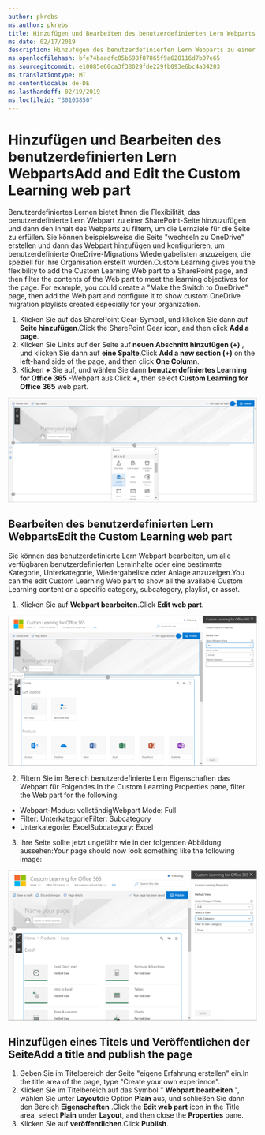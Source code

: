 ```yaml
---
author: pkrebs
ms.author: pkrebs
title: Hinzufügen und Bearbeiten des benutzerdefinierten Lern Webparts
ms.date: 02/17/2019
description: Hinzufügen des benutzerdefinierten Lern Webparts zu einer SharePoint-Seite
ms.openlocfilehash: bfe74baadfc05b698f87865f9a628116d7b07e65
ms.sourcegitcommit: e10085e60ca3f38029fde229fb093e6bc4a34203
ms.translationtype: MT
ms.contentlocale: de-DE
ms.lasthandoff: 02/19/2019
ms.locfileid: "30103850"
---
```

# <a name="add-and-edit-the-custom-learning-web-part"></a><span data-ttu-id="12ddc-103">Hinzufügen und Bearbeiten des benutzerdefinierten Lern Webparts</span><span class="sxs-lookup"><span data-stu-id="12ddc-103">Add and Edit the Custom Learning web part</span></span>

<span data-ttu-id="12ddc-p101">Benutzerdefiniertes Lernen bietet Ihnen die Flexibilität, das benutzerdefinierte Lern Webpart zu einer SharePoint-Seite hinzuzufügen und dann den Inhalt des Webparts zu filtern, um die Lernziele für die Seite zu erfüllen. Sie können beispielsweise die Seite "wechseln zu OneDrive" erstellen und dann das Webpart hinzufügen und konfigurieren, um benutzerdefinierte OneDrive-Migrations Wiedergabelisten anzuzeigen, die speziell für Ihre Organisation erstellt wurden.</span><span class="sxs-lookup"><span data-stu-id="12ddc-p101">Custom Learning gives you the flexibility to add the Custom Learning Web part to a SharePoint page, and then filter the contents of the Web part to meet the learning objectives for the page. For example, you could create a "Make the Switch to OneDrive" page, then add the Web part and configure it to show custom OneDrive migration playlists created especially for your organization.</span></span>

1.  <span data-ttu-id="12ddc-106">Klicken Sie auf das SharePoint Gear-Symbol, und klicken Sie dann auf **Seite hinzufügen**.</span><span class="sxs-lookup"><span data-stu-id="12ddc-106">Click the SharePoint Gear icon, and then click **Add a page**.</span></span>
2.  <span data-ttu-id="12ddc-107">Klicken Sie Links auf der Seite auf **neuen Abschnitt hinzufügen (+)** , und klicken Sie dann auf **eine Spalte**.</span><span class="sxs-lookup"><span data-stu-id="12ddc-107">Click **Add a new section (+)** on the left-hand side of the page, and then click **One Column**.</span></span>
3.  <span data-ttu-id="12ddc-108">Klicken **+** Sie auf, und wählen Sie dann **benutzerdefiniertes Learning for Office 365** -Webpart aus.</span><span class="sxs-lookup"><span data-stu-id="12ddc-108">Click **+**, then select **Custom Learning for Office 365** web part.</span></span> 

![CG-webpartadd. png](media/cg-webpartadd.png)

## <a name="edit-the-custom-learning-web-part"></a><span data-ttu-id="12ddc-110">Bearbeiten des benutzerdefinierten Lern Webparts</span><span class="sxs-lookup"><span data-stu-id="12ddc-110">Edit the Custom Learning web part</span></span>
<span data-ttu-id="12ddc-111">Sie können das benutzerdefinierte Lern Webpart bearbeiten, um alle verfügbaren benutzerdefinierten Lerninhalte oder eine bestimmte Kategorie, Unterkategorie, Wiedergabeliste oder Anlage anzuzeigen.</span><span class="sxs-lookup"><span data-stu-id="12ddc-111">You can the edit Custom Learning Web part to show all the available Custom Learning content or a specific category, subcategory, playlist, or asset.</span></span> 

1.  <span data-ttu-id="12ddc-112">Klicken Sie auf **Webpart bearbeiten**.</span><span class="sxs-lookup"><span data-stu-id="12ddc-112">Click **Edit web part**.</span></span>

![CG-webpartedit. png](media/cg-webpartedit.png)

2. <span data-ttu-id="12ddc-114">Filtern Sie im Bereich benutzerdefinierte Lern Eigenschaften das Webpart für Folgendes.</span><span class="sxs-lookup"><span data-stu-id="12ddc-114">In the Custom Learning Properties pane, filter the Web part for the following.</span></span> 

- <span data-ttu-id="12ddc-115">Webpart-Modus: vollständig</span><span class="sxs-lookup"><span data-stu-id="12ddc-115">Webpart Mode: Full</span></span>
- <span data-ttu-id="12ddc-116">Filter: Unterkategorie</span><span class="sxs-lookup"><span data-stu-id="12ddc-116">Filter: Subcategory</span></span>
- <span data-ttu-id="12ddc-117">Unterkategorie: Excel</span><span class="sxs-lookup"><span data-stu-id="12ddc-117">Subcategory: Excel</span></span>

3. <span data-ttu-id="12ddc-118">Ihre Seite sollte jetzt ungefähr wie in der folgenden Abbildung aussehen:</span><span class="sxs-lookup"><span data-stu-id="12ddc-118">Your page should now look something like the following image:</span></span> 

![CG-webpartfilter. png](media/cg-webpartfilter.png)

## <a name="add-a-title-and-publish-the-page"></a><span data-ttu-id="12ddc-120">Hinzufügen eines Titels und Veröffentlichen der Seite</span><span class="sxs-lookup"><span data-stu-id="12ddc-120">Add a title and publish the page</span></span>
1. <span data-ttu-id="12ddc-121">Geben Sie im Titelbereich der Seite "eigene Erfahrung erstellen" ein.</span><span class="sxs-lookup"><span data-stu-id="12ddc-121">In the title area of the page, type "Create your own experience".</span></span>
2. <span data-ttu-id="12ddc-122">Klicken Sie im Titelbereich auf das Symbol " **Webpart bearbeiten** ", wählen Sie unter **Layout**die Option **Plain** aus, und schließen Sie dann den Bereich **Eigenschaften** .</span><span class="sxs-lookup"><span data-stu-id="12ddc-122">Click the **Edit web part** icon in the Title area, select **Plain** under **Layout**, and then close the **Properties** pane.</span></span>
3. <span data-ttu-id="12ddc-123">Klicken Sie auf **veröffentlichen**.</span><span class="sxs-lookup"><span data-stu-id="12ddc-123">Click **Publish**.</span></span>
